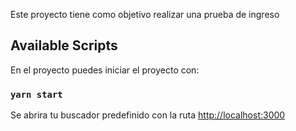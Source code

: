 Este proyecto tiene como objetivo realizar una prueba de ingreso

## Available Scripts

En el proyecto puedes iniciar el proyecto con:

### `yarn start`

Se abrira tu buscador predefinido con la ruta [http://localhost:3000](http://localhost:3000)
